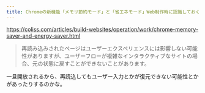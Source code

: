 ```yaml
---
title: Chromeの新機能「メモリ節約モード」と「省エネモード」Web制作時に認識しておくべき重要なことを解説 | コリス
---
```


https://coliss.com/articles/build-websites/operation/work/chrome-memory-saver-and-energy-saver.html

> 再読み込みされたページはユーザーエクスペリエンスには影響しない可能性がありますが、ユーザーフローが複雑なインタラクティブなサイトの場合、元の状態に戻すことができないことがあります。


一旦開放されるから、再読込してもユーザー入力とかが復元できない可能性とかがあったりするのかな。

